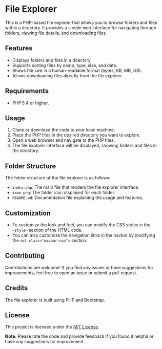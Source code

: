 # File Explorer

This is a PHP-based file explorer that allows you to browse folders and files within a directory. It provides a simple web interface for navigating through folders, viewing file details, and downloading files.

## Features

- Displays folders and files in a directory.
- Supports sorting files by name, type, size, and date.
- Shows file size in a human-readable format (bytes, KB, MB, GB).
- Allows downloading files directly from the file explorer.

## Requirements

- PHP 5.4 or higher.

## Usage

1. Clone or download the code to your local machine.
2. Place the PHP files in the desired directory you want to explore.
3. Open a web browser and navigate to the PHP files.
4. The file explorer interface will be displayed, showing folders and files in the directory.

## Folder Structure

The folder structure of the file explorer is as follows:

- `index.php`: The main file that renders the file explorer interface.
- `icon.png`: The folder icon displayed for each folder.
- `README.md`: Documentation file explaining the usage and features.

## Customization

- To customize the look and feel, you can modify the CSS styles in the `<style>` section of the HTML code.
- You can also customize the navigation links in the navbar by modifying the `<ul class="navbar-nav">` section.

## Contributing

Contributions are welcome! If you find any issues or have suggestions for improvements, feel free to open an issue or submit a pull request.

## Credits

The file explorer is built using PHP and Bootstrap.

## License

This project is licensed under the [MIT License](LICENSE).

**Note:** Please rate the code and provide feedback if you found it helpful or have any suggestions for improvement.
